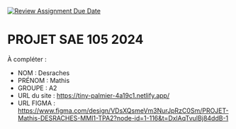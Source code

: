 [![Review Assignment Due Date](https://classroom.github.com/assets/deadline-readme-button-22041afd0340ce965d47ae6ef1cefeee28c7c493a6346c4f15d667ab976d596c.svg)](https://classroom.github.com/a/tqlspz30)
# PROJET SAE 105 2024

À compléter :

- NOM : Desraches
- PRÉNOM : Mathis
- GROUPE : A2
- URL du site : https://tiny-palmier-4a19c1.netlify.app/
- URL FIGMA : https://www.figma.com/design/VDsXQsmeVm3NurJpRzC0Sm/PROJET-Mathis-DESRACHES-MMI1-TPA2?node-id=1-116&t=DxlAqTvuIBj84ddB-1
